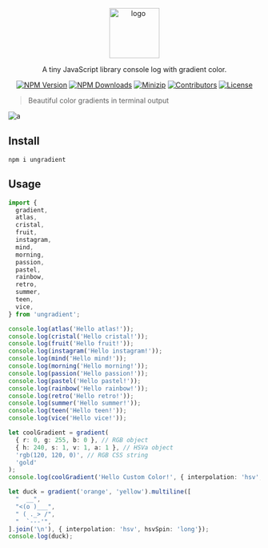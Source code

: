 <p align="center">
<a href="https://www.npmjs.com/package/ungradient" target="_blank" rel="noopener noreferrer">
<img src="https://api.iconify.design/fluent:color-24-regular.svg?color=%23db7b7b" alt="logo" width='100'/></a>
</p>

<p align="center">
  A tiny JavaScript library console log with gradient color.
</p>

<p align="center">
  <a href="https://www.npmjs.com/package/ungradient" target="_blank" rel="noopener noreferrer"><img src="https://badge.fury.io/js/ungradient.svg" alt="NPM Version" /></a>
  <a href="https://www.npmjs.com/package/ungradient" target="_blank" rel="noopener noreferrer"><img src="https://img.shields.io/npm/dt/ungradient.svg?logo=npm" alt="NPM Downloads" /></a>
  <a href="https://bundlephobia.com/result?p=ungradient" target="_blank" rel="noopener noreferrer"><img src="https://img.shields.io/bundlephobia/minzip/ungradient" alt="Minizip" /></a>
  <a href="https://github.com/hunghg255/ungradient/graphs/contributors" target="_blank" rel="noopener noreferrer"><img src="https://img.shields.io/badge/all_contributors-1-orange.svg" alt="Contributors" /></a>
  <a href="https://github.com/hunghg255/ungradient/blob/main/LICENSE" target="_blank" rel="noopener noreferrer"><img src="https://badgen.net/github/license/hunghg255/ungradient" alt="License" /></a>
</p>

> Beautiful color gradients in terminal output

![a](https://res.cloudinary.com/hunghg255/image/upload/v1693383952/ungradient_c8vo8n.png)


## Install

```
npm i ungradient
```

## Usage

```ts
import {
  gradient,
  atlas,
  cristal,
  fruit,
  instagram,
  mind,
  morning,
  passion,
  pastel,
  rainbow,
  retro,
  summer,
  teen,
  vice,
} from 'ungradient';

console.log(atlas('Hello atlas!'));
console.log(cristal('Hello cristal!'));
console.log(fruit('Hello fruit!'));
console.log(instagram('Hello instagram!'));
console.log(mind('Hello mind!'));
console.log(morning('Hello morning!'));
console.log(passion('Hello passion!'));
console.log(pastel('Hello pastel!'));
console.log(rainbow('Hello rainbow!'));
console.log(retro('Hello retro!'));
console.log(summer('Hello summer!'));
console.log(teen('Hello teen!'));
console.log(vice('Hello vice!'));

let coolGradient = gradient(
  { r: 0, g: 255, b: 0 }, // RGB object
  { h: 240, s: 1, v: 1, a: 1 }, // HSVa object
  'rgb(120, 120, 0)', // RGB CSS string
  'gold'
);
console.log(coolGradient('Hello Custom Color!', { interpolation: 'hsv', hsvSpin: 'long' }));

let duck = gradient('orange', 'yellow').multiline([
  "  __",
  "<(o )___",
  " ( ._> /",
  "  `---'",
].join('\n'), { interpolation: 'hsv', hsvSpin: 'long'});
console.log(duck);
```
